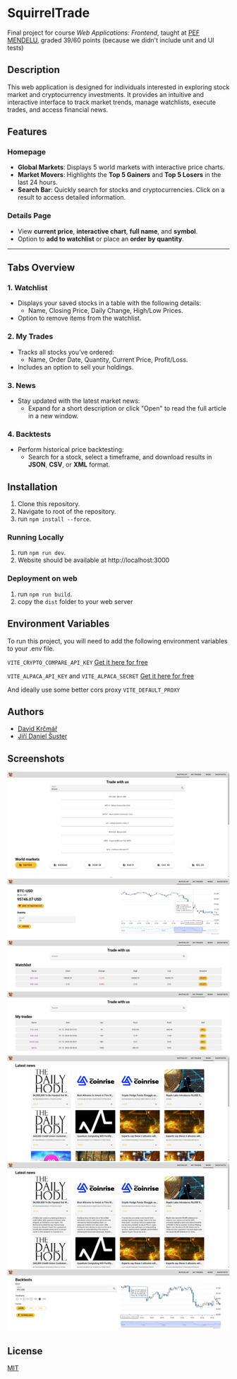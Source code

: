 
# SquirrelTrade
Final project for course *Web Applications: Frontend*, taught at [PEF MENDELU](https://pef.mendelu.cz/), graded 39/60 points (because we didn't include unit and UI tests)

## Description
This web application is designed for individuals interested in exploring stock market and cryptocurrency investments. It provides an intuitive and interactive interface to track market trends, manage watchlists, execute trades, and access financial news.

## Features

### Homepage
- **Global Markets**: Displays 5 world markets with interactive price charts.
- **Market Movers**: Highlights the **Top 5 Gainers** and **Top 5 Losers** in the last 24 hours.
- **Search Bar**: Quickly search for stocks and cryptocurrencies. Click on a result to access detailed information.

### Details Page
- View **current price**, **interactive chart**, **full name**, and **symbol**.
- Option to **add to watchlist** or place an **order by quantity**.

---

## Tabs Overview

### 1. Watchlist
- Displays your saved stocks in a table with the following details:
  - Name, Closing Price, Daily Change, High/Low Prices.
- Option to remove items from the watchlist.

### 2. My Trades
- Tracks all stocks you’ve ordered:
  - Name, Order Date, Quantity, Current Price, Profit/Loss.
- Includes an option to sell your holdings.

### 3. News
- Stay updated with the latest market news:
  - Expand for a short description or click "Open" to read the full article in a new window.

### 4. Backtests
- Perform historical price backtesting:
  - Search for a stock, select a timeframe, and download results in **JSON**, **CSV**, or **XML** format.

## Installation

1. Clone this repository.
2. Navigate to root of the repository.
3. run `npm install --force`.

### Running Locally
1. run `npm run dev`.
2. Website should be available at http://localhost:3000

### Deployment on web
1. run `npm run build`.
2. copy the `dist` folder to your web server
## Environment Variables

To run this project, you will need to add the following environment variables to your .env file.

`VITE_CRYPTO_COMPARE_API_KEY` [Get it here for free](https://min-api.cryptocompare.com/)

`VITE_ALPACA_API_KEY` and `VITE_ALPACA_SECRET` [Get it here for free](https://alpaca.markets/)



And ideally use some better cors proxy `VITE_DEFAULT_PROXY`

## Authors
- [David Krčmář](https://www.linkedin.com/in/david-krcmar-943182235/)
- [Jiří Daniel Šuster](https://www.linkedin.com/in/ji%C5%99%C3%AD-daniel-%C5%A1uster-7017b0306/)


## Screenshots

![Screenshot1](Screenshots/Screenshot1.png)
![Screenshot2](Screenshots/Screenshot2.png)
![Screenshot3](Screenshots/Screenshot3.png)
![Screenshot4](Screenshots/Screenshot4.png)
![Screenshot5](Screenshots/Screenshot5.png)
![Screenshot6](Screenshots/Screenshot6.png)
![Screenshot7](Screenshots/Screenshot7.png)


## License

[MIT](https://choosealicense.com/licenses/mit/)

